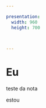 ```yaml
---

presentation:
  width: 960
  height: 700

  

---
```


<!-- slide  -->
# Eu
<!-- slide  -->
teste da nota
<!-- slide vertical=true -->
estou
